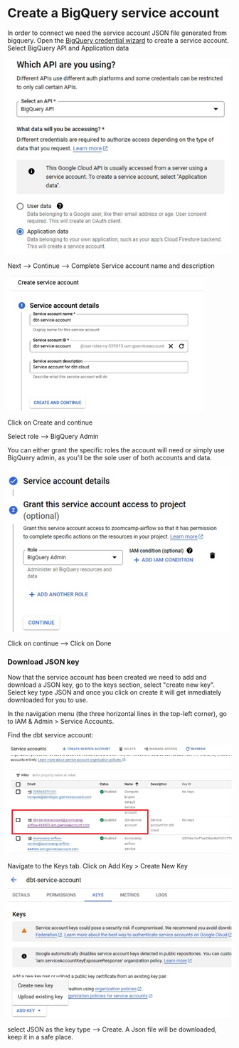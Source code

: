 # Create a BigQuery service account

In order to connect we need the service account JSON file generated from bigquery. Open the [BigQuery credential wizard](https://console.cloud.google.com/apis/credentials/wizard) to create a service account. Select BigQuery API and Application data

![ae7](images/ae7.jpg)

Next --> Continue --> Complete Service account name and description

![ae8](images/ae8.jpg)

Click on Create and continue

Select role --> BigQuery Admin

You can either grant the specific roles the account will need or simply use BigQuery admin, as you'll be the sole user of both accounts and data.

![ae9](images/ae9.jpg)
  
Click on continue --> Click on Done

### Download JSON key

Now that the service account has been created we need to add and download a JSON key, go to the keys section, select "create new key". Select key type JSON and once you click on create it will get inmediately downloaded for you to use.

In the navigation menu (the three horizontal lines in the top-left corner), go to IAM & Admin > Service Accounts.

Find the dbt service account:

![ae10](images/ae10.jpg)

Navigate to the Keys tab. Click on Add Key > Create New Key

![ae11](images/ae11.jpg)

select JSON as the key type --> Create. A Json file will be downloaded, keep it in a safe place.

